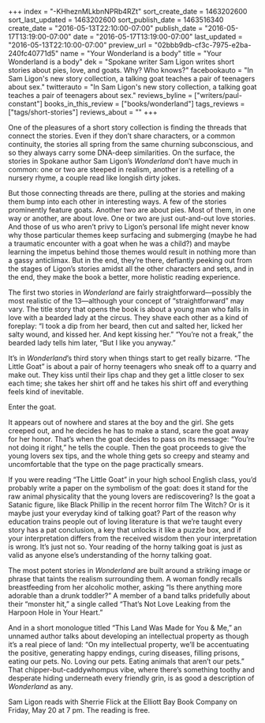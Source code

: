 +++
index = "-KHheznMLkbnNPRb4RZt"
sort_create_date = 1463202600
sort_last_updated = 1463202600
sort_publish_date = 1463516340
create_date = "2016-05-13T22:10:00-07:00"
publish_date = "2016-05-17T13:19:00-07:00"
date = "2016-05-17T13:19:00-07:00"
last_updated = "2016-05-13T22:10:00-07:00"
preview_url = "02bbb9db-cf3c-7975-e2ba-240fc40771d5"
name = "Your Wonderland is a body"
title = "Your Wonderland is a body"
dek = "Spokane writer Sam Ligon writes short stories about pies, love, and goats. Why? Who knows?"
facebookauto = "In Sam Ligon's new story collection, a talking goat teaches a pair of teenagers about sex."
twitterauto = "In Sam Ligon's new story collection, a talking goat teaches a pair of teenagers about sex."
reviews_byline = ["writers/paul-constant"]
books_in_this_review = ["books/wonderland"]
tags_reviews = ["tags/short-stories"]
reviews_about = ""
+++

One of the pleasures of a short story collection is finding the threads that connect the stories. Even if they don’t share characters, or a common continuity, the stories all spring from the same churning subconscious, and so they always carry some DNA-deep similarities. On the surface, the stories in Spokane author Sam Ligon’s *Wonderland* don’t have much in common: one or two are steeped in realism, another is a retelling of a nursery rhyme, a couple read like longish dirty jokes. 

But those connecting threads are there, pulling at the stories and making them bump into each other in interesting ways. A few of the stories prominently feature goats. Another two are about pies. Most of them, in one way or another, are about love. One or two are just out-and-out love stories. And those of us who aren’t privy to Ligon’s personal life might never know why those particular themes keep surfacing and submerging (maybe he had a traumatic encounter with a goat when he was a child?) and maybe learning the impetus behind those themes would result in nothing more than a gassy anticlimax. But in the end, they’re there, defiantly peeking out from the stages of Ligon’s stories amidst all the other characters and sets, and in the end, they make the book a better, more holistic reading experience.

The first two stories in *Wonderland* are fairly straightforward—possibly the most realistic of the 13—although your concept of “straightforward” may vary. The title story that opens the book is about a young man who falls in love with a bearded lady at the circus. They shave each other as a kind of foreplay: “I took a dip from her beard, then cut and salted her, licked her salty wound, and kissed her. And kept kissing her.” “You’re not a freak,” the bearded lady tells him later, “But I like you anyway.” 

It’s in *Wonderland*’s third story when things start to get really bizarre. “The Little Goat” is about a pair of horny teenagers who sneak off to a quarry and make out. They kiss until their lips chap and they get a little closer to sex each time; she takes her shirt off and he takes his shirt off and everything feels kind of inevitable.

Enter the goat.

It appears out of nowhere and stares at the boy and the girl. She gets creeped out, and he decides he has to make a stand, scare the goat away for her honor. That’s when the goat decides to pass on its message: “You’re not doing it right,” he tells the couple. Then the goat proceeds to give the young lovers sex tips, and the whole thing gets so creepy and steamy and uncomfortable that the type on the page practically smears. 

If you were reading “The Little Goat” in your high school English class, you’d probably write a paper on the symbolism of the goat: does it stand for the raw animal physicality that the young lovers are rediscovering? Is the goat a Satanic figure, like Black Phillip in the recent horror film The Witch? Or is it maybe just your everyday kind of talking goat? Part of the reason why education trains people out of loving literature is that we’re taught every story has a pat conclusion, a key that unlocks it like a puzzle box, and if your interpretation differs from the received wisdom then your interpretation is wrong. It’s just not so. Your reading of the horny talking goat is just as valid as anyone else’s understanding of the horny talking goat.

The most potent stories in *Wonderland* are built around a striking image or phrase that taints the realism surrounding them. A woman fondly recalls breastfeeding from her alcoholic mother, asking “Is there anything more adorable than a drunk toddler?” A member of a band talks pridefully about their “monster hit,” a single called “That’s Not Love Leaking from the Harpoon Hole in Your Heart.” 

And in a short monologue titled “This Land Was Made for You & Me,” an unnamed author talks about developing an intellectual property as though it’s a real piece of land: “On my intellectual property, we’ll be accentuating the positive, generating happy endings, curing diseases, filling prisons, eating our pets. No. Loving our pets. Eating animals that aren’t our pets.” That chipper-but-caddywhompus vibe, where there’s something toothy and desperate hiding underneath every friendly grin, is as good a description of *Wonderland* as any.

<p class="footer">Sam Ligon reads with Sherrie Flick at the Elliott Bay Book Company on Friday, May 20 at 7 pm. The reading is free.</p>